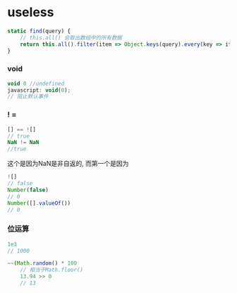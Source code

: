 <!--
Created: Mon Aug 26 2019 15:18:31 GMT+0800 (China Standard Time)
Modified: Mon Aug 26 2019 15:18:31 GMT+0800 (China Standard Time)
-->
# useless

``` js
static find(query) {
    // this.all() 会取出数组中的所有数据
    return this.all().filter(item => Object.keys(query).every(key => item[key] === query[key]))
}
```

### void

``` js
void 0 //undefined
javascript: void(0);
// 阻止默认事件
```

### ! =

``` js
[] == ![]
// true
NaN != NaN
//true
```

这个是因为NaN是非自返的, 而第一个是因为

``` js
![]
// false
Number(false)
// 0
Number([].valueOf())
// 0
```

### 位运算

``` js
1e3
// 1000
```

``` js
~~(Math.random() * 100
    // 相当于Math.floor()
    13.94 >> 0
    // 13
```


